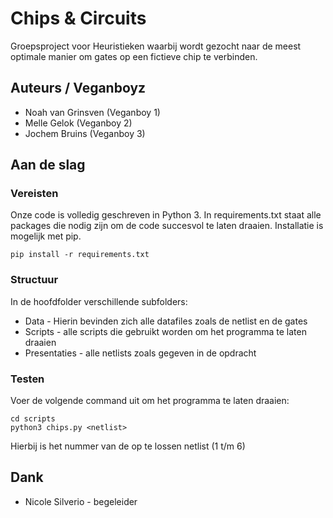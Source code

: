 # Chips & Circuits

Groepsproject voor Heuristieken waarbij wordt gezocht naar de meest optimale manier om gates op een fictieve chip te verbinden.

## Auteurs / Veganboyz

* Noah van Grinsven (Veganboy 1)
* Melle Gelok (Veganboy 2)
* Jochem Bruins (Veganboy 3)

## Aan de slag

### Vereisten

Onze code is volledig geschreven in Python 3. In requirements.txt staat alle packages die nodig zijn om de code succesvol te laten draaien. Installatie is mogelijk met pip. 

```
pip install -r requirements.txt
```

### Structuur

In de hoofdfolder verschillende subfolders:

* Data - Hierin bevinden zich alle datafiles zoals de netlist en de gates
* Scripts - alle scripts die gebruikt worden om het programma te laten draaien
* Presentaties - alle netlists zoals gegeven in de opdracht

### Testen

Voer de volgende command uit om het programma te laten draaien:
```
cd scripts
python3 chips.py <netlist>
```
Hierbij is <netlist> het nummer van de op te lossen netlist (1 t/m 6)

## Dank

* Nicole Silverio - begeleider




